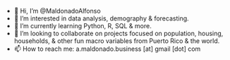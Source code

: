- 👋 Hi, I’m @MaldonadoAlfonso
- 👀 I’m interested in data analysis, demography & forecasting.
- 🌱 I’m currently learning Python, R, SQL & more.
- 💞️ I’m looking to collaborate on projects focused on population, housing, households, & other fun macro variables from Puerto Rico & the world.
- 📫 How to reach me: a.maldonado.business [at] gmail [dot] com


<!---
MaldonadoAlfonso/MaldonadoAlfonso is a ✨ special ✨ repository because its `README.md` (this file) appears on your GitHub profile.
You can click the Preview link to take a look at your changes.
--->
